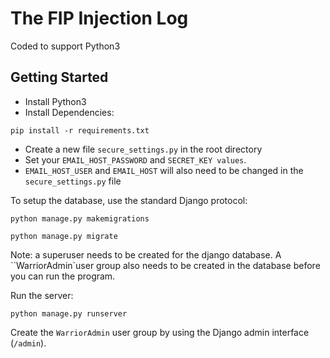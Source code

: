 # The FIP Injection Log

Coded to support Python3

## Getting Started
- Install Python3
- Install Dependencies:

`pip install -r requirements.txt`

- Create a new file `secure_settings.py` in the root directory
- Set your `EMAIL_HOST_PASSWORD` and `SECRET_KEY values`.
- `EMAIL_HOST_USER` and `EMAIL_HOST` will also need to be changed in the `secure_settings.py` file


To setup the database, use the standard Django protocol:

`python manage.py makemigrations`

`python manage.py migrate`

Note: a superuser needs to be created for the django database.  A ``WarriorAdmin`user group also needs to be created in the database before you can run the program.  

Run the server:

`python manage.py runserver`

Create the `WarriorAdmin` user group by using the Django admin interface (`/admin`).

